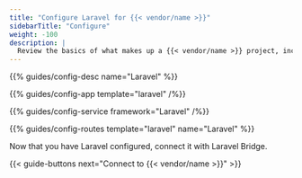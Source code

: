 ```yaml
---
title: "Configure Laravel for {{< vendor/name >}}"
sidebarTitle: "Configure"
weight: -100
description: |
  Review the basics of what makes up a {{< vendor/name >}} project, including its three principle configuration files and how to define them for Laravel.
---
```


{{% guides/config-desc name="Laravel" %}}

{{% guides/config-app template="laravel" /%}}

{{% guides/config-service framework="Laravel" /%}}

{{% guides/config-routes template="laravel" name="Laravel" %}}

Now that you have Laravel configured, connect it with Laravel Bridge.

{{< guide-buttons next="Connect to {{< vendor/name >}}" >}}
